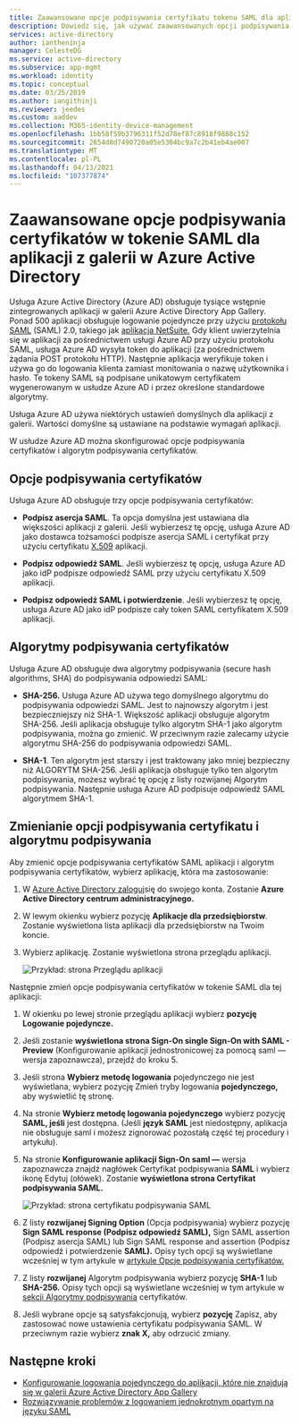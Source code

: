 ```yaml
---
title: Zaawansowane opcje podpisywania certyfikatu tokenu SAML dla aplikacji usługi Azure AD
description: Dowiedz się, jak używać zaawansowanych opcji podpisywania certyfikatów w tokenie SAML dla wstępnie zintegrowanych aplikacji w Azure Active Directory
services: active-directory
author: iantheninja
manager: CelesteDG
ms.service: active-directory
ms.subservice: app-mgmt
ms.workload: identity
ms.topic: conceptual
ms.date: 03/25/2019
ms.author: iangithinji
ms.reviewer: jeedes
ms.custom: aaddev
ms.collection: M365-identity-device-management
ms.openlocfilehash: 1bb58f59b3796311f52d78ef87c8918f9888c152
ms.sourcegitcommit: 2654d8d7490720a05e5304bc9a7c2b41eb4ae007
ms.translationtype: MT
ms.contentlocale: pl-PL
ms.lasthandoff: 04/13/2021
ms.locfileid: "107377874"
---
```

# <a name="advanced-certificate-signing-options-in-the-saml-token-for-gallery-apps-in-azure-active-directory"></a>Zaawansowane opcje podpisywania certyfikatów w tokenie SAML dla aplikacji z galerii w Azure Active Directory

Usługa Azure Active Directory (Azure AD) obsługuje tysiące wstępnie zintegrowanych aplikacji w galerii Azure Active Directory App Gallery. Ponad 500 aplikacji obsługuje logowanie pojedyncze przy użyciu [protokołu SAML](https://wikipedia.org/wiki/Security_Assertion_Markup_Language) (SAML) 2.0, takiego jak [aplikacja NetSuite.](https://azuremarketplace.microsoft.com/marketplace/apps/aad.netsuite) Gdy klient uwierzytelnia się w aplikacji za pośrednictwem usługi Azure AD przy użyciu protokołu SAML, usługa Azure AD wysyła token do aplikacji (za pośrednictwem żądania POST protokołu HTTP). Następnie aplikacja weryfikuje token i używa go do logowania klienta zamiast monitowania o nazwę użytkownika i hasło. Te tokeny SAML są podpisane unikatowym certyfikatem wygenerowanym w usłudze Azure AD i przez określone standardowe algorytmy.

Usługa Azure AD używa niektórych ustawień domyślnych dla aplikacji z galerii. Wartości domyślne są ustawiane na podstawie wymagań aplikacji.

W usłudze Azure AD można skonfigurować opcje podpisywania certyfikatów i algorytm podpisywania certyfikatów.

## <a name="certificate-signing-options"></a>Opcje podpisywania certyfikatów

Usługa Azure AD obsługuje trzy opcje podpisywania certyfikatów:

* **Podpisz asercja SAML**. Ta opcja domyślna jest ustawiana dla większości aplikacji z galerii. Jeśli wybierzesz tę opcję, usługa Azure AD jako dostawca tożsamości podpisze asercja SAML i certyfikat przy użyciu certyfikatu [X.509](https://wikipedia.org/wiki/X.509) aplikacji.

* **Podpisz odpowiedź SAML**. Jeśli wybierzesz tę opcję, usługa Azure AD jako idP podpisze odpowiedź SAML przy użyciu certyfikatu X.509 aplikacji.

* **Podpisz odpowiedź SAML i potwierdzenie**. Jeśli wybierzesz tę opcję, usługa Azure AD jako idP podpisze cały token SAML certyfikatem X.509 aplikacji.

## <a name="certificate-signing-algorithms"></a>Algorytmy podpisywania certyfikatów

Usługa Azure AD obsługuje dwa algorytmy podpisywania (secure hash algorithms, SHA) do podpisywania odpowiedzi SAML:

* **SHA-256.** Usługa Azure AD używa tego domyślnego algorytmu do podpisywania odpowiedzi SAML. Jest to najnowszy algorytm i jest bezpieczniejszy niż SHA-1. Większość aplikacji obsługuje algorytm SHA-256. Jeśli aplikacja obsługuje tylko algorytm SHA-1 jako algorytm podpisywania, można go zmienić. W przeciwnym razie zalecamy użycie algorytmu SHA-256 do podpisywania odpowiedzi SAML.

* **SHA-1**. Ten algorytm jest starszy i jest traktowany jako mniej bezpieczny niż ALGORYTM SHA-256. Jeśli aplikacja obsługuje tylko ten algorytm podpisywania,  możesz wybrać tę opcję z listy rozwijanej Algorytm podpisywania. Następnie usługa Azure AD podpisuje odpowiedź SAML algorytmem SHA-1.

## <a name="change-certificate-signing-options-and-signing-algorithm"></a>Zmienianie opcji podpisywania certyfikatu i algorytmu podpisywania

Aby zmienić opcje podpisywania certyfikatów SAML aplikacji i algorytm podpisywania certyfikatów, wybierz aplikację, która ma zastosowanie:

1. W [Azure Active Directory zaloguj](https://aad.portal.azure.com/)się do swojego konta. Zostanie **Azure Active Directory centrum administracyjnego.**
1. W lewym okienku wybierz pozycję **Aplikacje dla przedsiębiorstw**. Zostanie wyświetlona lista aplikacji dla przedsiębiorstw na Twoim koncie.
1. Wybierz aplikację. Zostanie wyświetlona strona przeglądu aplikacji.

   ![Przykład: strona Przeglądu aplikacji](./media/certificate-signing-options/application-overview-page.png)

Następnie zmień opcje podpisywania certyfikatów w tokenie SAML dla tej aplikacji:

1. W okienku po lewej stronie przeglądu aplikacji wybierz **pozycję Logowanie pojedyncze.**
1. Jeśli zostanie **wyświetlona strona Sign-On single Sign-On with SAML - Preview** (Konfigurowanie aplikacji jednostronicowej za pomocą saml — wersja zapoznawcza), przejdź do kroku 5.
1. Jeśli strona **Wybierz metodę logowania** pojedynczego nie jest wyświetlana, wybierz pozycję Zmień tryby logowania **pojedynczego,** aby wyświetlić tę stronę.
1. Na stronie **Wybierz metodę logowania pojedynczego** wybierz pozycję **SAML, jeśli** jest dostępna. (Jeśli **język SAML** jest niedostępny, aplikacja nie obsługuje saml i możesz zignorować pozostałą część tej procedury i artykułu).
1. Na stronie **Konfigurowanie aplikacji Sign-On saml —** wersja zapoznawcza znajdź nagłówek Certyfikat  podpisywania **SAML** i wybierz ikonę Edytuj (ołówek). Zostanie **wyświetlona strona Certyfikat podpisywania SAML.**

   ![Przykład: strona certyfikatu podpisywania SAML](./media/certificate-signing-options/saml-signing-page.png)

1. Z listy **rozwijanej Signing Option** (Opcja podpisywania) wybierz pozycję **Sign SAML response (Podpisz odpowiedź SAML),** Sign SAML assertion (Podpisz asercja SAML) lub Sign SAML response and assertion (Podpisz odpowiedź i potwierdzenie **SAML).**  Opisy tych opcji są wyświetlane wcześniej w tym artykule w [artykule Opcje podpisywania certyfikatów.](#certificate-signing-options)
1. Z listy **rozwijanej** Algorytm podpisywania wybierz pozycję **SHA-1** lub **SHA-256.** Opisy tych opcji są wyświetlane wcześniej w tym artykule w [sekcji Algorytmy podpisywania](#certificate-signing-algorithms) certyfikatów.
1. Jeśli wybrane opcje są satysfakcjonują, wybierz **pozycję** Zapisz, aby zastosować nowe ustawienia certyfikatu podpisywania SAML. W przeciwnym razie wybierz **znak X,** aby odrzucić zmiany.

## <a name="next-steps"></a>Następne kroki

* [Konfigurowanie logowania pojedynczego do aplikacji, które nie znajdują się w galerii Azure Active Directory App Gallery](./configure-saml-single-sign-on.md)
* [Rozwiązywanie problemów z logowaniem jednokrotnym opartym na języku SAML](./debug-saml-sso-issues.md)
